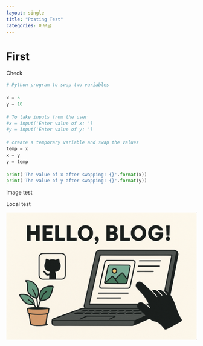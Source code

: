 ```yaml
---
layout: single
title: "Posting Test"
categories: 아무글
---
```


# First

Check

```python
# Python program to swap two variables

x = 5
y = 10

# To take inputs from the user
#x = input('Enter value of x: ')
#y = input('Enter value of y: ')

# create a temporary variable and swap the values
temp = x
x = y
y = temp

print('The value of x after swapping: {}'.format(x))
print('The value of y after swapping: {}'.format(y))

```

image test

Local test

![hello_blog](../images/2025-08-29-first/hello_blog.png)
